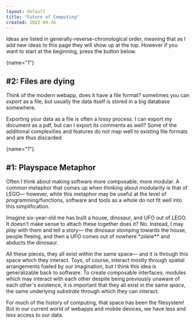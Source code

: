```yaml
---
layout: default
title: "Future of Computing"
created: 2022-09-26
---
```


Ideas are listed in generally-reverse-chronological order, meaning that as I add new ideas to this page they will show up at the top. However if you want to start at the beginning, press the button below.

[](){name="1"}

## #2: Files are dying

Think of the modern webapp, does it have a file format? sometimes you can *export* as a file, but usually the data itself is stored in a big database somewhere.

Exporting your data as a file is often a lossy process. I can export my document as a pdf, but can I export its comments as well? Some of the additional complexities and features do not map well to existing file formats and are thus discarded

[](){name="1"}.

## #1: Playspace Metaphor

Often I think about making software more composable, more modular. A common metaphor that comes up when thinking about modularity is that of LEGO— however, while this metaphor may be useful at the level of programming/functions, software and tools as a whole do not fit well into this simplification.

Imagine six-year-old me has built a house, dinosaur, and UFO out of LEGO. It doesn't make sense to attach these together does it? No. Instead, I may *play* with them and tell a story— the dinosaur stomping towards the house, people fleeing, and then a UFO comes out of nowhere \**ziiiew*\** and abducts the dinosaur.

All these pieces, they all exist within the same space— and it is through this space which they interact. Toys, of course, interact mostly through spatial arrangements fueled by our imagination, but I think this idea is generalizable back to software. To create composable interfaces, modules which may interact with each other despite being previously unaware of each other's existence, it is important that they all exist in the same *space*, the same underlying *substrate* through which they can interact.

For much of the history of computing, that space has been the filesystem! But in our current world of webapps and mobile devices, we have less and less access to our data.